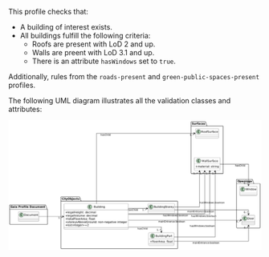 This profile checks that:

* A building of interest exists.
* All buildings fulfill the following criteria:
  * Roofs are present with LoD 2 and up.
  * Walls are preent with LoD 3.1 and up.
  * There is an attribute `hasWindows` set to `true`.
  
Additionally, rules from the `roads-present` and `green-public-spaces-present` profiles.

The following UML diagram illustrates all the validation classes and attributes:

![Gaia UML diagram](assets/gaia-uml.png)
